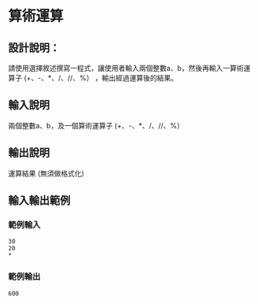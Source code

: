 # 算術運算

## 設計說明：
請使用選擇敘述撰寫一程式，讓使用者輸入兩個整數a、b，然後再輸入一算術運算子 (+、-、*、/、//、%） ，輸出經過運算後的結果。

## 輸入說明

兩個整數a、b，及一個算術運算子 (+、-、*、/、//、%）

## 輸出說明

運算結果 (無須做格式化)

## 輸入輸出範例

### 範例輸入

```
30
20
*
```

### 範例輸出

```
600
```